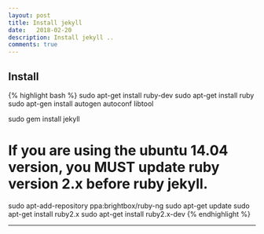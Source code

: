 ```yaml
---
layout: post
title: Install jekyll
date:   2018-02-20 
description: Install jekyll ..
comments: true
---
```


## Install
{% highlight bash %}
sudo apt-get install ruby-dev
sudo apt-get install ruby
sudo apt-gen install autogen autoconf libtool

sudo gem install jekyll

# If you are using the ubuntu 14.04 version, you MUST update ruby version 2.x before ruby jekyll.
sudo apt-add-repository ppa:brightbox/ruby-ng
sudo apt-get update
sudo apt-get install ruby2.x
sudo apt-get install ruby2.x-dev
{% endhighlight %}

---

